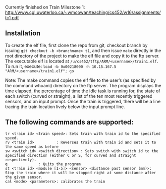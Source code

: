 Currently finished on Train Milestone 1: http://www.cgl.uwaterloo.ca/~wmcowan/teaching/cs452/w16/assignments/tc1.pdf
## Installation
To create the elf file, first clone the repo from git, checkout branch by issuing 
`git checkout -b <branchname> t1`, and then issue 
`make` 
directly in the root directory of the project to make the elf file and copy it to the ftp server.
The executable elf is located at `/u/cs452/tftp/ARM/<username>/train1.elf`. To run it, execute:
`load -b 0x00218000 -h 10.15.167.5 "ARM/<username>/train1.elf"; go`
	
Note: The make command copies the elf file to the user’s (as specified by the command whoami) directory on the ftp server.
	The program displays the time elapsed, the percentage of time the idle task is running for, the state of each switch (curved or straight), a list of the ten most recently triggered sensors, and an input prompt. Once the train is triggered, there will be a line tracing the train location lively below the input prompt line.
	
## The following commands are supported: 
```
tr <train id> <train speed>: Sets train with train id to the specified speed.
rv <train id>		   : Reverses train with train id and sets it to the same speed as before
sw <switch id> <switch direction> : Sets switch with switch id to the specified direction (either C or S, for curved and straight respectively).
q			   : Quits the program
st <train id> <module [1-5]> <sensor> <distance past sensor (mm)>: Stop the train where it will be stopped right at some distance after the given sensor. 
cal <mode> <parameters>: calibrates the train
```
